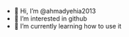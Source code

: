 - 👋 Hi, I’m @ahmadyehia2013
- 👀 I’m interested in github
- 🌱 I’m currently learning how to use it


<!---
ahmadyehia2013/ahmadyehia2013 is a ✨ special ✨ repository because its `README.md` (this file) appears on your GitHub profile.
You can click the Preview link to take a look at your changes.
--->
